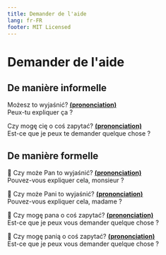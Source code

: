 ```yaml
---
title: Demander de l'aide
lang: fr-FR
footer: MIT Licensed
---
```


# Demander de l'aide
## De manière informelle

Możesz to wyjaśnić? **[(prononciation)](https://voca.ro/19x3DNNE2VSg)**   
Peux-tu expliquer ça ?

Czy mogę cię o coś zapytać? **[(prononciation)](https://voca.ro/1cYtpaJK4hpX)**  
Est-ce que je peux te demander quelque chose ?

## De manière formelle

:man: Czy może Pan to wyjaśnić? **[(prononciation)](https://voca.ro/1cRjz0WAI5wF)**  
Pouvez-vous expliquer cela, monsieur ?

:woman: Czy może Pani to wyjaśnić? **[(prononciation)](https://voca.ro/1hyWrKuX9Mb9)**  
Pouvez-vous expliquer cela, madame ?

:man: Czy mogę pana o coś zapytać? **[(prononciation)](https://voca.ro/15YcnthkAbky)**  
Est-ce que je peux vous demander quelque chose ?

:woman: Czy mogę panią o coś zapytać? **[(prononciation)](https://voca.ro/1gwHNktbmp4g)**  
Est-ce que je peux vous demander quelque chose ?